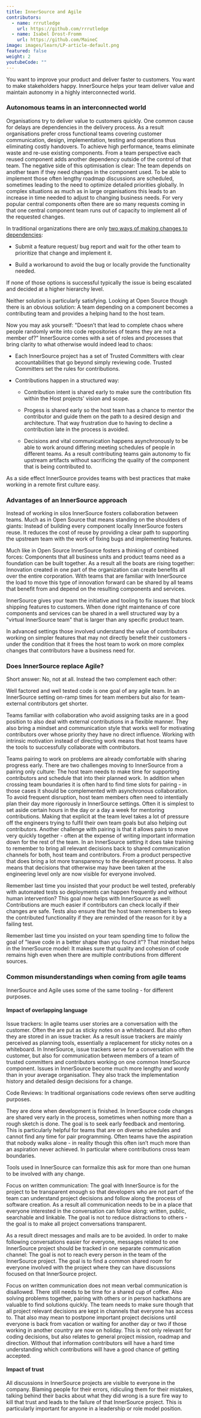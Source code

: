 ```yaml
---
title: InnerSource and Agile
contributors:
  - name: rrrutledge
    url: https://github.com/rrrutledge
  - name: Isabel Drost-Fromm
    url: https://github.com/MaineC
image: images/learn/LP-article-default.png
featured: false
weight: 2
youtubeCode: ""
---
```

<div class="paragraph">
<p>You want to improve your product and deliver faster to customers. You
want to make stakeholders happy. InnerSource helps your team deliver
value and maintain autonomy in a highly interconnected world.</p>
</div>
<div class="sect2">
<h3 id="_autonomous_teams_in_an_interconnected_world">Autonomous teams in an interconnected world</h3>
<div class="paragraph">
<p>Organisations try to deliver value to customers quickly. One common
cause for delays are dependencies in the delivery process. As a result
organisations prefer cross functional teams covering customer
communication, design, implementation, testing and operations thus
eliminating costly handovers. To achieve high performance, teams
eliminate waste and re-use existing components. From a team perspective
each reused component adds another dependency outside of the control of
that team. The negative side of this optimisation is clear: The team
depends on another team if they need changes in the component used. To
be able to implement those often lengthy roadmap discussions are
scheduled, sometimes leading to the need to optimize detailed priorities
globally. In complex situations as much as in large organisations this
leads to an increase in time needed to adjust to changing business
needs. For very popular central components often there are so many
requests coming in that one central component team runs out of capacity
to implement all of the requested changes.</p>
</div>
<div class="paragraph">
<p>In traditional organizations there are only
<a href="https://innersourcecommons.org/learn/learning-path/introduction/02/">two
ways of making changes to dependencies</a>:</p>
</div>
<div class="ulist">
<ul>
<li>
<p>Submit a feature request/ bug
report and wait for the other team to prioritize that change and
implement it.</p>
</li>
<li>
<p>Build a workaround to avoid the bug or locally provide
the functionality needed.</p>
</li>
</ul>
</div>
<div class="paragraph">
<p>If none of those options is successful typically the issue is being
escalated and decided at a higher hierarchy level.</p>
</div>
<div class="paragraph">
<p>Neither solution is particularly satisfying. Looking at Open Source
though there is an obvious solution: A team depending on a component
becomes a contributing team and provides a helping hand to the host
team.</p>
</div>
<div class="paragraph">
<p>Now you may ask yourself: "Doesn&#8217;t that lead to complete chaos where
people randomly write into code repositories of teams they are not a
member of?" InnerSource comes with a set of roles and processes that
bring clarity to what otherwise would indeed lead to chaos:</p>
</div>
<div class="ulist">
<ul>
<li>
<p>Each
InnerSource project has a set of Trusted Committers with clear
accountabilities that go beyond simply reviewing code. Trusted
Committers set the rules for contributions.</p>
</li>
<li>
<p>Contributions happen in a
structured way:</p>
<div class="ulist">
<ul>
<li>
<p>Contribution intent is shared early to make sure the
contribution fits within the Host projects' vision and scope.</p>
</li>
<li>
<p>Progess
is shared early so the host team has a chance to mentor the contributor
and guide them on the path to a desired design and architecture. That
way frustration due to having to decline a contribution late in the
process is avoided.</p>
</li>
<li>
<p>Decisions and vital communication happens
asynchronously to be able to work around differing meeting schedules of
people in different teams. As a result contributing teams gain autonomy
to fix upstream artifacts without sacrificing the quality of the
component that is being contributed to.</p>
</li>
</ul>
</div>
</li>
</ul>
</div>
<div class="paragraph">
<p>As a side effect InnerSource provides teams with best practices that
make working in a remote first culture easy.</p>
</div>
</div>
<div class="sect2">
<h3 id="_advantages_of_an_innersource_approach">Advantages of an InnerSource approach</h3>
<div class="paragraph">
<p>Instead of working in silos InnerSource fosters collaboration between
teams. Much as in Open Source that means standing on the shoulders of
giants: Instead of building every component locally InnerSource fosters
reuse. It reduces the cost of reuse by providing a clear path to
supporting the upstream team with the work of fixing bugs and
implementing features.</p>
</div>
<div class="paragraph">
<p>Much like in Open Source InnerSource fosters a thinking of combined
forces: Components that all business units and product teams need as a
foundation can be built together. As a result all the boats are rising
together: Innovation created in one part of the organization can create
benefits all over the entire corporation. With teams that are familiar
with InnerSource the load to move this type of innovation forward can be
shared by all teams that benefit from and depend on the resulting
components and services.</p>
</div>
<div class="paragraph">
<p>InnerSource gives your team the initiative and tooling to fix issues
that block shipping features to customers. When done right maintenance
of core components and services can be shared in a well structured way
by a "virtual InnerSource team" that is larger than any specific
product team.</p>
</div>
<div class="paragraph">
<p>In advanced settings those involved understand the value of contributors
working on simpler features that may not directly benefit their
customers - under the condition that it frees the host team to work on
more complex changes that contributors have a business need for.</p>
</div>
</div>
<div class="sect2">
<h3 id="_does_innersource_replace_agile">Does InnerSource replace Agile?</h3>
<div class="paragraph">
<p>Short answer: No, not at all. Instead the two complement each other:</p>
</div>
<div class="paragraph">
<p>Well factored and well tested code is one goal of any agile team. In an
InnerSource setting on-ramp times for team members but also for
team-external contributors get shorter.</p>
</div>
<div class="paragraph">
<p>Teams familiar with collaboration who avoid assigning tasks are in a
good position to also deal with external contributions in a flexible
manner. They also bring a mindset and communication style that works
well for motivating contributors over whose priority they have no direct
influence. Working with intrinsic motivation instead of directing work
means that host teams have the tools to successfully collaborate with
contributors.</p>
</div>
<div class="paragraph">
<p>Teams pairing to work on problems are already comfortable with sharing
progress early. There are two challenges moving to InnerSource from a
pairing only culture: The host team needs to make time for supporting
contributors and schedule that into their planned work. In addition when
crossing team boundaries it is often hard to find time slots for pairing
- in those cases it should be complemented with asynchronous
collaboration. To avoid frequent disruption, host team members often
need to intentially plan their day more rigorously in InnerSource
settings. Often it is simplest to set aside certain hours in the day or
a day a week for mentoring contributions. Making that explicit at the
team level takes a lot of pressure off the engineers trying to fulfil
their own team goals but also helping out contributors. Another
challenge with pairing is that it allows pairs to move very quickly
together - often at the expense of writing important information down
for the rest of the team. In an InnerSource setting it does take
training to remember to bring all relevant decisions back to shared
communication channels for both, host team and contributors. From a
product perspective that does bring a lot more transparency to the
development process. It also means that decisions that otherwise may
have been taken at the engineering level only are now visible for
everyone involved.</p>
</div>
<div class="paragraph">
<p>Remember last time you insisted that your product be well tested,
preferably with automated tests so deployments can happen frequently and
without human intervention? This goal now helps with InnerSource as
well: Contributions are much easier if contributors can check locally if
their changes are safe. Tests also ensure that the host team remembers
to keep the contributed functionality if they are reminded of the reason
for it by a failing test.</p>
</div>
<div class="paragraph">
<p>Remember last time you insisted on your team spending time to follow the
goal of "leave code in a better shape than you found it"? That mindset
helps in the InnerSource model: It makes sure that quality and cohesion
of code remains high even when there are multiple contributions from
different sources.</p>
</div>
</div>
<div class="sect2">
<h3 id="_common_misunderstandings_when_coming_from_agile_teams">Common misunderstandings when coming from agile teams</h3>
<div class="paragraph">
<p>InnerSource and Agile uses some of the same tooling - for different
purposes.</p>
</div>
<div class="sect3">
<h4 id="_impact_of_overlapping_language">Impact of overlapping language</h4>
<div class="paragraph">
<p>Issue trackers: In agile teams user stories are a conversation with the
customer. Often the are put as sticky notes on a whiteboard. But also
often they are stored in an issue tracker. As a result issue trackers
are mainly perceived as planning tools, essentially a replacement for
sticky notes on a whiteboard. In InnerSource, issue trackers serve for a
conversation with the customer, but also for communication between
members of a team of trusted committers and contributors working on one
common InnerSource component. Issues in InnerSource become much more
lengthy and wordy than in your average organisation. They also track the
implementation history and detailed design decisions for a change.</p>
</div>
<div class="paragraph">
<p>Code Reviews: In traditional organisations code reviews often serve
auditing purposes.</p>
</div>
<div class="paragraph">
<p>They are done when development is finished. In InnerSource code changes
are shared very early in the process, sometimes when nothing more than a
rough sketch is done. The goal is to seek early feedback and mentoring.
This is particularly helpful for teams that are on diverse schedules and
cannot find any time for pair programming. Often teams have the
aspiration that nobody walks alone - in reality though this often isn&#8217;t
much more than an aspiration never achieved. In particular where
contributions cross team boundaries.</p>
</div>
<div class="paragraph">
<p>Tools used in InnerSource can formalize this ask for more than one human
to be involved with any change.</p>
</div>
<div class="paragraph">
<p>Focus on written communication: The goal with InnerSource is for the
project to be transparent enough so that developers who are not part of
the team can understand project decisions and follow along the process
of software creation. As a result all communication needs to be in a
place that everyone interested in the conversation can follow along:
written, public, searchable and linkable. The goal is not to reduce
distractions to others - the goal is to make all project conversations
transparent.</p>
</div>
<div class="paragraph">
<p>As a result direct messages and mails are to be avoided. In order to
make following conversations easier for everyone, messages related to
one InnerSource project should be tracked in one separate communication
channel: The goal is not to reach every person in the team of the
InnerSource project. The goal is to find a common shared room for
everyone involved with the project where they can have discussions
focused on that InnerSource project.</p>
</div>
<div class="paragraph">
<p>Focus on written communication does not mean verbal communication is
disallowed. There still needs to be time for a shared cup of coffee.
Also solving problems together, pairing with others or in person
hackathons are valuable to find solutions quickly. The team needs to
make sure though that all project relevant decisions are kept in
channels that everyone has access to. That also may mean to postpone
important project decisions until everyone is back from vacation or
waiting for another day or two if those working in another country are
now on holiday. This is not only relevant for coding decisions, but also
relates to general project mission, roadmap and direction. Without that
information contributors will have a hard time understanding which
contributions will have a good chance of getting accepted.</p>
</div>
</div>
<div class="sect3">
<h4 id="_impact_of_trust">Impact of trust</h4>
<div class="paragraph">
<p>All discussions in InnerSource projects are visible to everyone in the
company. Blaming people for their errors, ridiculing them for their
mistakes, talking behind their backs about what they did wrong is a sure
fire way to kill that trust and leads to the failure of that InnerSource
project. This is particularly important for anyone in a leadership or
role model position.</p>
</div>
</div>
</div>
<!--- This file autogenerated from https://github.com/InnerSourceCommons/InnerSourceLearningPath/blob/main/scripts -->